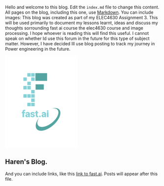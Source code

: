 Hello and welcome to this blog. Edit the `index.md` file to change this content. All pages on the blog, including this one, use [Markdown](https://guides.github.com/features/mastering-markdown/). You can include images:
This blog was created as part of my ELEC4630 Assignment 3. This will be used primarily to document my lessons learnt, ideas and discuss my thoughts sorrounding fast ai course the elec4630 course and image processing. I hope whoever is reading this will find this useful. I cannot speak on whether Id use this forum in the future for this type of subject matter. However, I have decided Ill use blog posting to track my journey in Power engineering in the future.

![Image of fast.ai logo](images/logo.png)

## Haren's Blog.
And you can include links, like this [link to fast.ai](https://www.fast.ai). Posts will appear after this file. 
